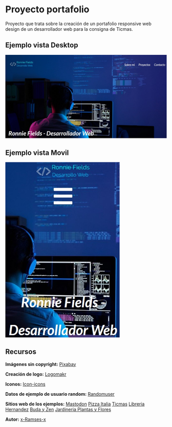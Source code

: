 # Proyecto portafolio

Proyecto que trata sobre la creación de un portafolio responsive web design de un desarrollador web para la consigna de Ticmas.

## Ejemplo vista Desktop

<img src="/img/vista-desktop.jpg" alt="vista desktop">

## Ejemplo vista Movil

<img src="/img/vista-movil.jpg" alt="vista movil">

## Recursos

**Imágenes sin copyright:**
<a href="https://pixabay.com/" target="_blank">Pixabay</a>

**Creación de logo:**
<a href="https://logomakr.com/app/" target="_blank">Logomakr</a>

**Iconos:**
<a href="https://icon-icons.com/" target="_blank">Icon-icons</a>

**Datos de ejemplo de usuario random:**
<a href="https://randomuser.me/" target="_blank">Randomuser</a>

**Sitios web de los ejemplos:**
<a href="https://joinmastodon.org/" target="_blank">Mastodon</a>
<a href="https://www.pizzaitalia.com.ar/" target="_blank">Pizza Italia</a>
<a href="https://www.ticmas.com/plataforma" target="_blank">Ticmas</a>
<a href="https://libreriahernandez.com/" target="_blank">Libreria Hernandez</a>
<a href="https://budayzen.com/" target="_blank">Buda y Zen</a>
<a href="https://jardineriaplantasyflores.com/" target="_blank">Jardineria Plantas y Flores
</a>

**Autor:**
<a href="https://github.com/x-Ramses-x" target="_blank">x-Ramses-x</a>
